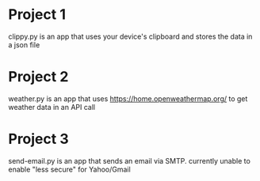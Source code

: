 # Project 1
clippy.py is an app that uses your device's clipboard and stores the data in a json file

# Project 2
weather.py is an app that uses https://home.openweathermap.org/ to get weather data in an API call

# Project 3
send-email.py is an app that sends an email via SMTP. currently unable to enable "less secure" for Yahoo/Gmail